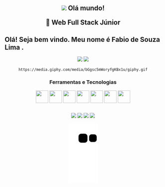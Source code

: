 <h2 align="center"><img src="https://media.giphy.com/media/hvRJCLFzcasrR4ia7z/giphy.gif" width="50"> Olá mundo!

  🔭 Web Full Stack Júnior
<!--
**fabio-de-souza-lima/fabio-de-souza-lima** is a ✨ _special_ ✨ repository because its `README.md` (this file) appears on your GitHub profile.


Here are some ideas to get you started:

- 
- 🌱 I’m currently learning ...
- 👯 I’m looking to collaborate on ...
- 🤔 I’m looking for help with ...
- 💬 Contate-me no email:lima-f@hotmail.com
- 📫 How to reach me: ...
- 😄 Pronouns: ...
- ⚡ Fun fact: ...
-->

## Olá! Seja bem vindo. Meu nome é Fabio de Souza Lima  .
<div align="center">
  <a "https://github.com/fabio-de-souza-lima">
  <img height="180em" src="https://github-readme-stats.vercel.app/api?username=fabio-de-souza-lima&show_icons=true&theme=dark&include_all_commits=true&count_private=true"/>
  <img height="180em" src="https://github-readme-stats.vercel.app/api/top-langs/?username=fabio-de-souza-lima&layout=compact&langs_count=7&theme=dark"/>
  
    https://media.giphy.com/media/bGgsc5mWoryfgKBx1u/giphy.gif
  <h3>Ferramentas e Tecnologias</h3>
<div> 
<img src="https://cdn.jsdelivr.net/gh/devicons/devicon/icons/javascript/javascript-original.svg" width="40" height="40"/> 
<img src="https://cdn.jsdelivr.net/gh/devicons/devicon/icons/bootstrap/bootstrap-original.svg" width="40" height="40"/>          
<img src="https://cdn.jsdelivr.net/gh/devicons/devicon/icons/css3/css3-original-wordmark.svg" width="40" height="40"/>       
<img src="https://cdn.jsdelivr.net/gh/devicons/devicon/icons/html5/html5-original-wordmark.svg" width="40" height="40" />
<img src="https://cdn.jsdelivr.net/gh/devicons/devicon/icons/github/github-original.svg" width="40" height="40"/>
<img src="https://cdn.jsdelivr.net/gh/devicons/devicon/icons/git/git-original.svg" width="40" height="40"/>
<img src="https://cdn.jsdelivr.net/gh/devicons/devicon/icons/nodejs/nodejs-original-wordmark.svg" width="40" height="40"/> 
<div/>
  
  ##
 
<div> 
  <a href="https://fabio-de-souza-lima.github.io/profissional/"><img src="https://img.shields.io/badge/Acesse meu Site-FF0000?style=for-the-badge&logo=&logoColor=white" target="_blank"></a>
 <a href="https://www.facebook.com/Fabio-Souza-112943001385526/"><img src="https://img.shields.io/badge/-Facebook-%23333?style=for-the-badge&logo=Facebook&logoColor=white" target="_blank"></a> 
  <a href="https://www.linkedin.com/feed/?trk=BR-SEM_google-adwords_Jordan-brand-sign-up" target="_blank"><img src="https://img.shields.io/badge/-LinkedIn-%230077B5?style=for-the-badge&logo=linkedin&logoColor=white" target="_blank"></a> 
  <a href="https://lima-f@hotmail.com/"><img src="https://img.shields.io/badge/-Hotmail-%23333?style=for-the-badge&logo=Hotmail.com&logoColor=white" target="_blank"></a>
 
  ![Snake animation](https://github.com/rafaballerini/rafaballerini/blob/output/github-contribution-grid-snake.svg)
 
</div>
